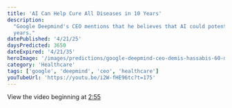 ```yaml
---
title: 'AI Can Help Cure All Diseases in 10 Years'
description:
  "Google Deepmind's CEO mentions that he believes that AI could potentially cure all diseases in 10
  years."
datePublished: '4/21/25'
daysPredicted: 3650
dateExpired: '4/21/35'
heroImage: '/images/predictions/google-deepmind-ceo-demis-hassabis-60-minutes.jpg'
category: 'Healthcare'
tags: ['google', 'deepmind', 'ceo', 'healthcare']
youTubeUrl: 'https://youtu.be/i2W-fHE96tc?t=175'
---
```


View the video beginning at [2:55](https://youtu.be/i2W-fHE96tc?t=175)
